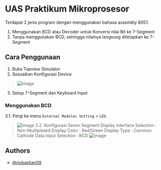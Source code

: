 # UAS Praktikum Mikroprosesor

Terdapat 2 jenis program dengan menggunakan bahasa assembly 8051.
1. Menggunakan BCD atau Decoder untuk Konversi nilai Bit ke 7-Segment
2. Tanpa menggunakan BCD, sehingga nilainya langsung ditetapkan ke 7-Segment

## Cara Penggunaan
1. Buka Topview Simulator
2. Sesuaikan Konfigurasi Device
> ![image](https://user-images.githubusercontent.com/39443794/231340692-3e77c78c-972e-4b51-9647-3b6ebe5e716f.png)
3. Setup 7-Segment dan Keyboard Input

### Menggunakan BCD
3.1.  Pergi ke menu `External Modules Setting` > `LED`.
> ![image](https://user-images.githubusercontent.com/39443794/231341121-212c9406-11fc-49e0-94a6-49d6cad4312e.png)
3.2.  Konfigurasi Seven Segment Display
> Interface Selection   : Non-Multiplexed
> Display Color         : Red/Green
> Display Type          : Common Cathode
> Data Input Selection  : BCD
> ![image](https://user-images.githubusercontent.com/39443794/231342040-02c838e9-304c-4d72-bb23-91341df24a2b.png)

## Authors

- [@riobastian09](https://github.com/riobastian09/)
